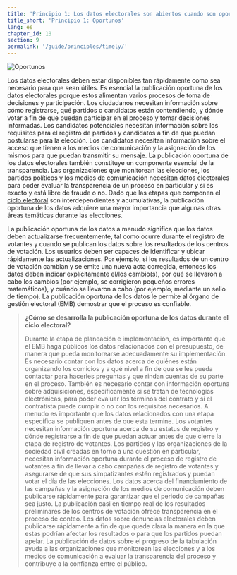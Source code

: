 ```yaml
---
title: 'Principio 1: Los datos electorales son abiertos cuando son oportunos'
title_short: 'Principio 1: Oportunos'
lang: es
chapter_id: 10
section: 9
permalink: '/guide/principles/timely/'
---
```


![Oportunos](/images/inventory/principles/timely.png)

Los datos electorales deben estar disponibles tan rápidamente como sea necesario para que sean útiles. Es esencial la publicación oportuna de los datos electorales porque estos alimentan varios procesos de toma de decisiones y participación. Los ciudadanos necesitan información sobre cómo registrarse, qué partidos o candidatos están contendiendo, y dónde votar a fin de que puedan participar en el proceso y tomar decisiones informadas. Los candidatos potenciales necesitan información sobre los requisitos para el registro de partidos y candidatos a fin de que puedan postularse para la elección. Los candidatos necesitan información sobre el acceso que tienen a los medios de comunicación y la asignación de los mismos para que puedan transmitir su mensaje. La publicación oportuna de los datos electorales también constituye un componente esencial de la transparencia. Las organizaciones que monitorean las elecciones, los partidos políticos y los medios de comunicación necesitan datos electorales para poder evaluar la transparencia de un proceso en particular y si es exacto y está libre de fraude o no. Dado que las etapas que componen el [ciclo electoral](http://www.idea.int/elections/eea/images/Electoral-cycle.png) son interdependientes y acumulativas, la publicación oportuna de los datos adquiere una mayor importancia que algunas otras áreas temáticas durante las elecciones.

La publicación oportuna de los datos a menudo significa que los datos deben actualizarse frecuentemente, tal como ocurre durante el registro de votantes y cuando se publican los datos sobre los resultados de los centros de votación. Los usuarios deben ser capaces de identificar y ubicar rápidamente las actualizaciones. Por ejemplo, si los resultados de un centro de votación cambian y se emite una nueva acta corregida, entonces los datos deben indicar explícitamente el/los cambio(s), por qué se llevaron a cabo los cambios (por ejemplo, se corrigieron pequeños errores matemáticos), y cuándo se llevaron a cabo (por ejemplo, mediante un sello de tiempo). La publicación oportuna de los datos le permite al órgano de gestión electoral (EMB) demostrar que el proceso es confiable.

> **¿Cómo se desarrolla la publicación oportuna de los datos durante el ciclo electoral?**
> 
> Durante la etapa de planeación e implementación, es importante que el EMB haga públicos los datos relacionados con el presupuesto, de manera que pueda monitorearse adecuadamente su implementación. Es necesario contar con los datos acerca de quiénes están organizando los comicios y a qué nivel a fin de que se les pueda contactar para hacerles preguntas y que rindan cuentas de su parte en el proceso. También es necesario contar con información oportuna sobre adquisiciones, específicamente si se tratan de tecnologías electrónicas, para poder evaluar los términos del contrato y si el contratista puede cumplir o no con los requisitos necesarios. A menudo es importante que los datos relacionados con una etapa específica se publiquen antes de que esta termine. Los votantes necesitan información oportuna acerca de su estatus de registro y dónde registrarse a fin de que puedan actuar antes de que cierre la etapa de registro de votantes. Los partidos y las organizaciones de la sociedad civil creadas en torno a una cuestión en particular, necesitan información oportuna durante el proceso de registro de votantes a fin de llevar a cabo campañas de registro de votantes y asegurarse de que sus simpatizantes estén registrados y puedan votar el día de las elecciones. Los datos acerca del financiamiento de las campañas y la asignación de los medios de comunicación deben publicarse rápidamente para garantizar que el periodo de campañas sea justo. La publicación casi en tiempo real de los resultados preliminares de los centros de votación ofrece transparencia en el proceso de conteo. Los datos sobre denuncias electorales deben publicarse rápidamente a fin de que quede clara la manera en la que estas podrían afectar los resultados o para que los partidos puedan apelar. La publicación de datos sobre el progreso de la tabulación ayuda a las organizaciones que monitorean las elecciones y a los medios de comunicación a evaluar la transparencia del proceso y contribuye a la confianza entre el público.
